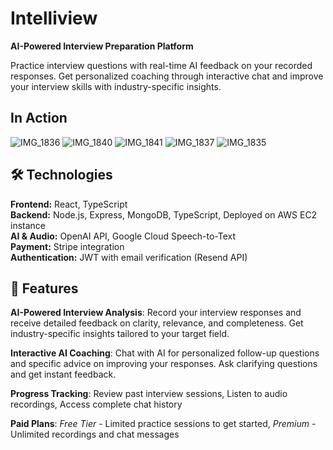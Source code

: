# Intelliview

**AI-Powered Interview Preparation Platform**

Practice interview questions with real-time AI feedback on your recorded responses. Get personalized coaching through interactive chat and improve your interview skills with industry-specific insights.

## In Action
![IMG_1836](https://github.com/user-attachments/assets/3d347c4e-94fa-4b71-86c8-749c81f3f23b)
![IMG_1840](https://github.com/user-attachments/assets/394ef7db-4ad2-44fb-9830-a72972bdf9b7)
![IMG_1841](https://github.com/user-attachments/assets/34dd66a6-2990-4124-bfd4-a8e5d88edb4c)
![IMG_1837](https://github.com/user-attachments/assets/8da2358c-1573-45a4-b307-47394fb5aa2e)
![IMG_1835](https://github.com/user-attachments/assets/12234b81-1604-4dbd-97fc-d3e7b035d4e9)

## 🛠️ Technologies

**Frontend:** React, TypeScript <br>
**Backend:** Node.js, Express, MongoDB, TypeScript, Deployed on AWS EC2 instance <br>
**AI & Audio:** OpenAI API, Google Cloud Speech-to-Text <br>
**Payment:** Stripe integration <br>
**Authentication:** JWT with email verification (Resend API)

## 🎯 Features

**AI-Powered Interview Analysis**: Record your interview responses and receive detailed feedback on clarity, relevance, and completeness. Get industry-specific insights tailored to your target field.

**Interactive AI Coaching**: Chat with AI for personalized follow-up questions and specific advice on improving your responses. Ask clarifying questions and get instant feedback.

**Progress Tracking**: Review past interview sessions, Listen to audio recordings, Access complete chat history

**Paid Plans**: _Free Tier_ - Limited practice sessions to get started, _Premium_ - Unlimited recordings and chat messages
